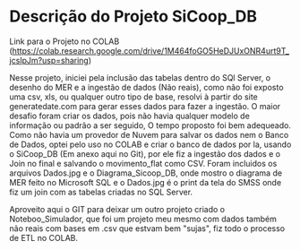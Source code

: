 # **Descrição do Projeto SiCoop_DB**

Link para o Projeto no COLAB (https://colab.research.google.com/drive/1M464foGO5HeDJUxONR4urt9T_jcsIpJm?usp=sharing)


Nesse projeto, iniciei pela inclusão das tabelas dentro do SQl Server, o desenho do MER e a ingestão de dados (Não reais),
como não foi exposto uma csv, xls, ou qualquer outro tipo de base, resolvi à partir do site generatedate.com para gerar esses dados para fazer a ingestão.
O maior desafio foram criar os dados, pois não havia qualquer modelo de informação ou padrão a ser seguido, O tempo proposto foi bem adequeado.
Como não havia um provedor de Nuvem para salvar os dados nem o Banco de Dados, optei pelo uso no COLAB e criar o banco de dados por la, usando o SiCoop_DB (Em anexo aqui no Git), por ele fiz a ingestão dos dados e o Join no final e salvando o movimento_flat como CSV.
Foram incluidos os arquivos Dados.jpg e o Diagrama_Sicoop_DB, onde mostro o diagrama de MER feito no Microsoft SQL e o Dados.jpg é o print da tela do SMSS onde fiz um join com as tabelas criadas no SQL Server.

Aproveito aqui o GIT para deixar um outro projeto criado o Noteboo_Simulador, que foi um projeto meu mesmo com dados também não reais com bases em .csv que estvam bem "sujas", fiz todo o processo de ETL no COLAB.
